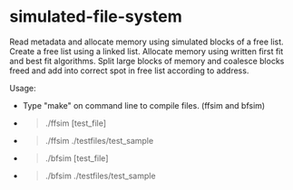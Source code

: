 # simulated-file-system
Read metadata and allocate memory using simulated blocks of a free list.
Create a free list using a linked list. 
Allocate memory using written first fit and best fit algorithms.
Split large blocks of memory and coalesce blocks freed and add into correct spot in free list according to address.

Usage:
- Type "make" on command line to compile files. (ffsim and bfsim)
- > ./ffsim [test_file]
- > ./ffsim ./testfiles/test_sample
- > ./bfsim [test_file]
- > ./bfsim ./testfiles/test_sample

